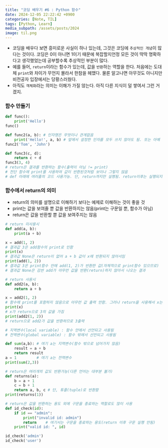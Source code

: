 ```yaml
---
title: "코딩 배우기 #6 : Python 함수"
date: 2024-12-05 22:22:42 +0900
categories: [Note, TIL]
tags: [Python, Learn]
media_subpath: /assets/posts/2024
image: til.png
---
```


- 코딩을 배우다 보면 흥미로운 사실이 하나 있는데, 그것은 코딩에 `추상적인 개념`이 많다는 것이다. 코딩은 0이 아니면 1이기 때문에 복잡할지언정 모든 것이 딱딱 명확하다고 생각했었는데 공부할수록 추상적인 부분이 많다.
- 예를 들어, `return`이라는 함수가 있는데, 값을 `반환`하는 역할을 한다. 처음에는 도대체 `print`와 차이가 무언지 몰라서 한참을 헤맸다. 물론 알고나면 아무것도 아니지만 비전공자 입장에서는 당황스러웠다. 
- 아직도 `객체화`라는 의미는 이해가 가질 않는다. 아직 다른 지식이 덜 쌓여서 그런 거겠지.

### 함수 만들기
```python
def func():
	print('Hello')
func()

def func2(a, b): # 인자명은 무엇이나 관계없음
	print('Hello!', a, b) # 앞에서 설정한 인자를 모두 쓰지 않아도 됨. 또는 아예 안써도 문제 없음.
func2('Tom', 'John')

def func3(c, d):
	return c + d 
func3(3, 4)
# return은 결과를 반환하는 함수(출력이 아님 != print)
# 전단 함수에 print를 사용하여 값이 반환된것처럼 보이나 그렇지 않음
# def 아래에 여러줄의 코드 사용가능. 단, return까지만 실행됨. return이후는 실행되지 않음.
```

### 함수에서 return의 의미
- return의 의미를 설명으로 이해하기 보다는 예제로 이해하는 것이 좋을 것
- print는 값을 보여줄 뿐 값을 반환하지는 않음(print는 구문일 뿐, 함수가 아님)
- return은 값을 반환할 뿐 값을 보여주지는 않음

```python
# return 미사용시
def add(a, b):
	print(a + b)

x = add(1, 2) 
# 결과값 3은 add함수의 print로 인함
print(x)
# 결과값 None은 return이 없어 a + b 값이 x에 반환되지 않아서임
print(add(1, 2))
# 결과값 3은 print함수 안에 add(1, 2)가 반환한 값(자체적으로 print함수 있으므로)
# 결과값 None은 감싼 add가 아무런 값을 반환(return)하지 않아서 나오는 결과
```

```python
# return 사용시
def add2(a, b):
	return a + b

x = add2(1, 2) 
# 함수에 print를 포함하지 않음으로 아무런 값 출력 안함. 그러나 return을 사용해서 x는 3의 값을 받음.
print(x)
# x가 return으로 3의 값을 가짐
print(add2(1, 2))
# return으로 add2가 값을 반환하므로 3출력
```

```python
# 지역변수(local variable) : 함수 안에서 선언되고 사용됨
# 전역변수(global variable) : 함수 밖에서 선언되고 사용됨

def sum(a,b): # 여기 a는 지역변수(함수 밖으로 넘어가지 않음)
	result = a + b
	return result
a = 1         # 여기 a는 전역변수
print(sum(2,3))
```

```python
# return은 여러개의 값도 반환가능(다른 언어는 대부분 불가)
def returns(a): 
    b = a + 1
    c = b + 1 
    return a, b, c # 단, 튜플(tuple)로 반환함
print(returns(1)) 
```

```python
# return은 값을 반환하는 용도 외에 구문을 종료하는 역할로도 많이 사용
def id_check(id): 
    if id == "admin": 
        print("invalid id: admin") 
        return    # 여기서는 구문을 종료하는 용도(return 이후 구문 실행 안됨)
    print("valid id: ", id)

id_check('admin')
id_check('user')
```